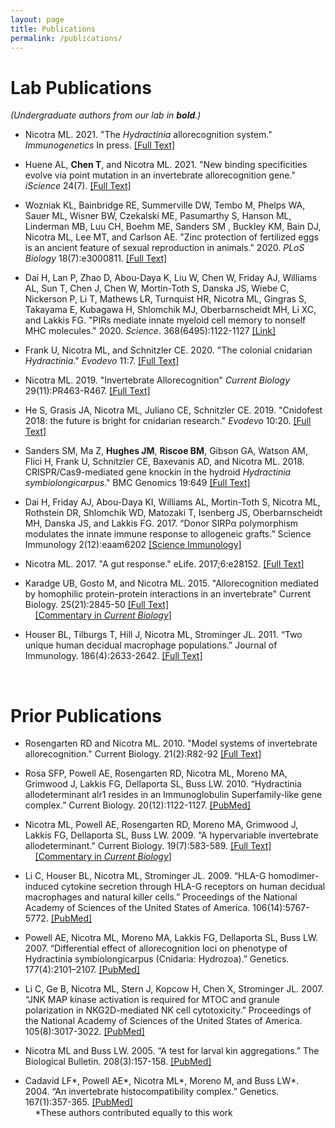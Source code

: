 ```yaml
---
layout: page
title: Publications
permalink: /publications/
---
```



# Lab Publications  

_(Undergraduate authors from our lab in **bold**.)_

- Nicotra ML. 2021. "The _Hydractinia_ allorecognition system." _Immunogenetics_ In press. [\[Full Text\]](https://doi.org/10.1007/s00251-021-01233-6)

- Huene AL, **Chen T**, and Nicotra ML. 2021. "New binding specificities evolve via point mutation in an invertebrate allorecognition gene." _iScience_ 24(7). [\[Full Text\]](https://www.cell.com/iscience/fulltext/S2589-0042(21)00779-3#secsectitle0020)

- Wozniak KL, Bainbridge RE, Summerville DW, Tembo M, Phelps WA, Sauer ML, Wisner BW, Czekalski ME, Pasumarthy S, Hanson ML, Linderman MB, Luu CH, Boehm ME, Sanders SM , Buckley KM, Bain DJ, Nicotra ML, Lee MT, and Carlson AE. "Zinc protection of fertilized eggs is an ancient feature of sexual reproduction in animals." 2020. _PLoS Biology_ 18(7):e3000811. [\[Full Text\]](https://doi.org/10.1371/journal.pbio.3000811)

- Dai H, Lan P, Zhao D, Abou-Daya K, Liu W, Chen W, Friday AJ, Williams AL, Sun T, Chen J, Chen W, Mortin-Toth S, Danska JS, Wiebe C, Nickerson P, Li T, Mathews LR, Turnquist HR, Nicotra ML, Gingras S, Takayama E, Kubagawa H, Shlomchik MJ, Oberbarnscheidt MH, Li XC, and Lakkis FG. "PIRs mediate innate myeloid cell memory to nonself MHC molecules." 2020. _Science_. 368(6495):1122-1127 [\[Link\]](https://doi.org/10.1126/science.aax4040)

- Frank U, Nicotra ML, and Schnitzler CE. 2020. "The colonial cnidarian _Hydractinia_." _Evodevo_ 11:7. [\[Full Text\]](https://evodevojournal.biomedcentral.com/articles/10.1186/s13227-020-00151-0) 

- Nicotra ML. 2019. "Invertebrate Allorecognition" _Current Biology_ 29(11):PR463-R467. [\[Full Text\]](https://doi.org/10.1016/j.cub.2019.03.039)

- He S, Grasis JA, Nicotra ML, Juliano CE, Schnitzler CE. 2019. "Cnidofest 2018: the future is bright for cnidarian research." _Evodevo_ 10:20. [\[Full Text\]](10.1186/s13227-019-0134-5)

- Sanders SM,​ Ma Z, **Hughes JM**, **Riscoe BM**, Gibson GA, Watson AM, Flici H, Frank U, Schnitzler CE, Baxevanis AD, and Nicotra ML. 2018. CRISPR/Cas9-mediated gene knockin in the hydroid _Hydractinia symbiolongicarpus_." BMC Genomics 19:649 [\[Full Text\]](https://bmcgenomics.biomedcentral.com/articles/10.1186/s12864-018-5032-z) 

- Dai H, Friday AJ, Abou-Daya KI, Williams AL, Mortin-Toth S, Nicotra ML, Rothstein DR, Shlomchik WD, Matozaki T, Isenberg JS, Oberbarnscheidt MH, Danska JS, and Lakkis FG. 2017. “Donor SIRPα polymorphism modulates the innate immune response to allogeneic grafts.” Science Immunology  2(12):eaam6202 [\[Science Immunology\]](http://immunology.sciencemag.org/content/2/12/eaam6202)

- Nicotra ML. 2017. "A gut response." eLife. 2017;6:e28152. [\[Full Text\]](https://elifesciences.org/articles/28152)

- Karadge UB, Gosto M, and Nicotra ML. 2015. "Allorecognition mediated by homophilic protein-protein interactions in an invertebrate" Current Biology. 25(21):2845-50 [\[Full Text\]](https://doi.org/10.1016/j.cub.2015.09.030)  
&nbsp;&nbsp;&nbsp;&nbsp;[\[Commentary in _Current Biology_\]](http://dx.doi.org/10.1016/j.cub.2015.09.053)     

- Houser BL, Tilburgs T, Hill J, Nicotra ML, Strominger JL. 2011. “Two unique human decidual macrophage populations.” Journal of Immunology. 186(4):2633-2642. [\[Full Text\]](https://www.jimmunol.org/content/186/4/2633.long)  
<br>

# Prior Publications

- Rosengarten RD and Nicotra ML. 2010. "Model systems of invertebrate allorecognition." Current Biology. 21(2):R82-92 [\[Full Text\]](https://doi.org/10.1016/j.cub.2010.11.061)

- Rosa SFP, Powell AE, Rosengarten RD, Nicotra ML, Moreno MA, Grimwood J, Lakkis FG, Dellaporta SL, Buss LW. 2010. “Hydractinia allodeterminant alr1 resides in an Immunoglobulin Superfamily-like gene complex.” Current Biology. 20(12):1122-1127. [\[PubMed\]](https://doi.org/10.1016/j.cub.2010.04.050)

- Nicotra ML, Powell AE, Rosengarten RD, Moreno MA, Grimwood J, Lakkis FG, Dellaporta SL, Buss LW. 2009. “A hypervariable invertebrate allodeterminant.” Current Biology. 19(7):583-589. [\[Full Text\]](https://doi.org/10.1016/j.cub.2009.02.040)  
&nbsp;&nbsp;&nbsp;&nbsp;[\[Commentary in _Current Biology_\]](https://doi.org/10.1016/j.cub.2009.02.035)

- Li C, Houser BL, Nicotra ML, Strominger JL. 2009. “HLA-G homodimer-induced cytokine secretion through HLA-G receptors on human decidual macrophages and natural killer cells.” Proceedings of the National Academy of Sciences of the United States of America. 106(14):5767-5772. [\[PubMed\]](https://doi.org/10.1073/pnas.0901173106)

- Powell AE, Nicotra ML, Moreno MA, Lakkis FG, Dellaporta SL, Buss LW. 2007. “Differential effect of allorecognition loci on phenotype of Hydractinia symbiolongicarpus (Cnidaria: Hydrozoa).” Genetics. 177(4):2101–2107. [\[PubMed\]](https://doi.org/10.1534/genetics.107.075689)

- Li C, Ge B, Nicotra ML, Stern J, Kopcow H, Chen X, Strominger JL. 2007. “JNK MAP kinase activation is required for MTOC and granule polarization in NKG2D-mediated NK cell cytotoxicity.” Proceedings of the National Academy of Sciences of the United States of America. 105(8):3017-3022. [\[PubMed\]](https://doi.org/10.1073/pnas.0712310105)

- Nicotra ML and Buss LW. 2005. “A test for larval kin aggregations.” The Biological Bulletin. 208(3):157-158. [\[PubMed\]](https://doi.org/10.2307/3593147)

- Cadavid LF\*, Powell AE\*, Nicotra ML\*, Moreno M, and Buss LW*. 2004. “An invertebrate histocompatibility complex.” Genetics. 167(1):357-365. [\[PubMed\]](https://doi.org/10.1534/genetics.167.1.357)  
&nbsp;&nbsp;&nbsp;&nbsp;\*These authors contributed equally to this work